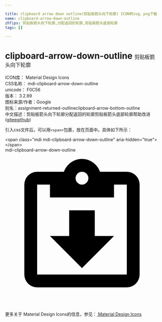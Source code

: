 ```yaml
---

title: clipboard arrow down outline(剪贴板箭头向下轮廓) ICON转svg、png下载
name: clipboard-arrow-down-outline
zhTips: 剪贴板箭头向下轮廓,分配返回的轮廓,剪贴板箭头底部轮廓
tags: []

---
```


# clipboard-arrow-down-outline  <small style="font-size: 60%;font-weight: 100">剪贴板箭头向下轮廓</small>


<div class="detail-page">
<p>
<span>
ICON库：
<span class="badge-secondary badge">Material Design Icons</span> 
</span>
<br/>
<span>
CSS名称：
<span class="badge-secondary badge">mdi-clipboard-arrow-down-outline</span> 
</span>
<br/>
<span>
unicode：
<span class="badge-secondary badge">F0C56</span> 
<copy-btn content='F0C56' btn-title=""></copy-btn>
<copy-btn :content='String.fromCodePoint(parseInt("F0C56", 16))' btn-title="复制U"></copy-btn>
</span>
<br/>
<span>
版本：
<span class="badge-secondary badge">3.2.89</span> 
</span>
<br/>
<span>图标来源/作者：<span class="badge-light badge">Google</span></span> 
<br/>
<span>别名：<span class="badge-light badge">assignment-returned-outline</span><span class="badge-light badge">clipboard-arrow-bottom-outline</span></span><br/><span class="zh-detail">中文描述：<span class="badge-primary badge">剪贴板箭头向下轮廓</span><span class="badge-primary badge">分配返回的轮廓</span><span class="badge-primary badge">剪贴板箭头底部轮廓</span><span class="help-link"><span>帮助改进</span>(<a href="https://gitee.com/liuwave/icon-helper/edit/master/json/material/clipboard-arrow-down-outline.json" target="_blank" rel="noopener noreferrer">gitee</a><a href="https://github.com/liuwave/icon-helper/edit/master/json/material/clipboard-arrow-down-outline.json" target="_blank" rel="noopener noreferrer">github</a></span>)</span><br/>
</p>
</div>
<div class="alert alert-dark">
  <i class="mdi mdi-clipboard-arrow-down-outline mdi-48px"></i>
  <i class="mdi mdi-clipboard-arrow-down-outline mdi-36px"></i>
  <i class="mdi mdi-clipboard-arrow-down-outline mdi-24px"></i>
  <i class="mdi mdi-clipboard-arrow-down-outline mdi-18px"></i>
</div>
<div>
  <p>引入css文件后，可以用<code>&lt;span&gt;</code>包裹，放在页面中。具体如下所示：    
  </p>
  <div class="alert alert-primary" style="font-size: 14px">
    &lt;span class="mdi mdi-clipboard-arrow-down-outline" aria-hidden="true"&gt;&lt;/span&gt;
    <copy-btn content='<span class="mdi mdi-clipboard-arrow-down-outline" aria-hidden="true"></span>'></copy-btn>
  </div>
  <div class="alert alert-secondary">
    <i class="mdi mdi-clipboard-arrow-down-outline"
    style="font-size: 24px"
    aria-hidden="true"></i> mdi-clipboard-arrow-down-outline
    <copy-btn content="mdi-clipboard-arrow-down-outline" btn-title="复制图标名称"></copy-btn>
  </div>
</div>
<div id="svg" class="svg-wrap">
<svg xmlns="http://www.w3.org/2000/svg" viewBox="0 0 24 24"><path d="M19,3A2,2 0 0,1 21,5V19A2,2 0 0,1 19,21H5A2,2 0 0,1 3,19V5A2,2 0 0,1 5,3H9.18C9.6,1.84 10.7,1 12,1C13.3,1 14.4,1.84 14.82,3H19M12,3A1,1 0 0,0 11,4A1,1 0 0,0 12,5A1,1 0 0,0 13,4A1,1 0 0,0 12,3M7,7V5H5V19H19V5H17V7H7M12,18L7,13H10V9H14V13H17L12,18Z" /></svg>
</div>
<detail full-name='mdi-clipboard-arrow-down-outline'></detail>
    
<div><p>更多关于 Material Design Icons的信息，参见：<a target="_blank" href="https://iconhelper.cn/material.html"> Material Design Icons</a>
</p></div>
